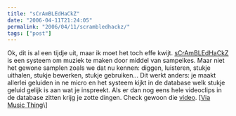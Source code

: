 ```yaml
---
title: "sCrAmBLEdHaCkZ"
date: "2006-04-11T21:24:05"
permalink: "2006/04/11/scrambledhackz/"
tags: ["post"]
---
```

Ok, dit is al een tijdje uit, maar ik moet het toch effe kwijt. [sCrAmBLEdHaCkZ](http://www.popmodernism.org/scrambledhackz/ "http://www.popmodernism.org/scrambledhackz/") is een systeem om muziek te maken door middel van sampelkes. Maar niet het gewone samplen zoals we dat nu kennen: diggen, luisteren, stukje uithalen, stukje bewerken, stukje gebruiken… Dit werkt anders: je maakt allerlei geluiden in ne micro en het systeem kijkt in de database welk stukje geluid gelijk is aan wat je inspreekt. Als er dan nog eens hele videoclips in de database zitten krijg je zotte dingen. Check gewoon die [video](http://www.youtube.com/p.swf?video_id=eRlhKaxcKpA&eurl=http%3A//www.popmodernism.org/scrambledhackz/%3Fc%3D4&iurl=http%3A//static18.youtube.com/vi/eRlhKaxcKpA/2.jpg "http://www.youtube.com/p.swf?video_id=eRlhKaxcKpA&eurl=http%3A//www.popmodernism.org/scrambledhackz/%3Fc%3D4&iurl=http%3A//static18.youtube.com/vi/eRlhKaxcKpA/2.jpg"). \[[Via Music Thing](http://musicthing.blogspot.com/2006/03/live-remix-machine-with-human-beatbox.html "http://musicthing.blogspot.com/2006/03/live-remix-machine-with-human-beatbox.html")\]
